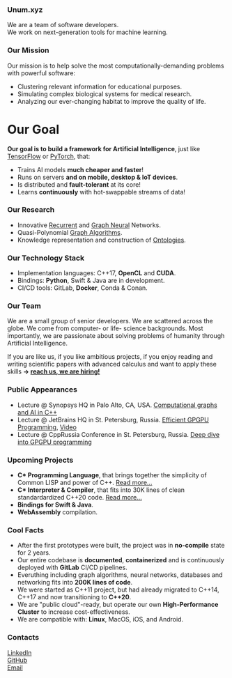 ### Unum.xyz

We are a team of software developers.<br/>
We work on next-generation tools for machine learning.

### Our Mission

Our mission is to help solve the most computationally-demanding problems with powerful software:
- Clustering relevant information for educational purposes.
- Simulating complex biological systems for medical research.
- Analyzing our ever-changing habitat to improve the quality of life.

# Our Goal

**Our goal is to build a framework for Artificial Intelligence**, just like [TensorFlow](https://www.tensorflow.org) or [PyTorch](https://pytorch.org), that:
- Trains AI models **much cheaper and faster**!
- Runs on servers **and on mobile, desktop & IoT devices**.
- Is distributed and **fault-tolerant** at its core!
- Learns **continuously** with hot-swappable streams of data!

### Our Research

- Innovative [Recurrent](https://en.wikipedia.org/wiki/Recurrent_neural_network) and [Graph Neural](https://arxiv.org/abs/1901.00596) Networks.
- Quasi-Polynomial [Graph Algorithms](https://en.wikipedia.org/wiki/Category:Graph_algorithms).
- Knowledge representation and construction of [Ontologies](https://en.wikipedia.org/wiki/Ontology_(information_science)).

### Our Technology Stack

- Implementation languages: C++17, **OpenCL** and **CUDA**.
- Bindings: **Python**, Swift & Java are in development.
- CI/CD tools: GitLab, **Docker**, Conda & Conan.

### Our Team

We are a small group of senior developers. We are scattered across the globe. We come from computer- or life- science backgrounds. Most importantly, we are passionate about solving problems of humanity through Artificial Intelligence.

If you are like us, if you like ambitious projects, if you enjoy reading and writing scientific papers with advanced calculus and want to apply these skills **&rarr; [reach us, we are hiring!](mailto:hr@unum.xyz)**

### Public Appearances

- Lecture @ Synopsys HQ in Palo Alto, CA, USA. [Computational graphs and AI in C++](https://github.com/ashvardanian/NeuralSTL)
- Lecture @ JetBrains HQ in St. Petersburg, Russia. [Efficient GPGPU Programming](https://github.com/ashvardanian/SandboxGPUs), [Video](https://youtu.be/BUtHOftDm_Y)
- Lecture @ CppRussia Conference in St. Petersburg, Russia. [Deep dive into GPGPU programming](https://cppconf-piter.ru/en/2019/spb/talks/68dwcymif21zt9eyjn6ge1/)

### Upcoming Projects

- __C* Programming Language__, that brings together the simplicity of Common LISP and power of C++. [Read more...](cstar)
- __C* Interpreter & Compiler__, that fits into 30K lines of clean standardardized C++20 code. [Read more...](compiler)
- __Bindings for Swift & Java__.
- __WebAssembly__ compilation.

### Cool Facts

- After the first prototypes were built, the project was in **no-compile** state for 2 years.
- Our entire codebase is **documented**, **containerized** and is continuously deployed with **GitLab** CI/CD pipelines.
- Everuthing including graph algorithms, neural networks, databases and networking fits into **200K lines of code**. 
- We were started as C++11 project, but had already migrated to C++14, C++17 and now transitioning to **C++20**.
- We are "public cloud"-ready, but operate our own **High-Performance Cluster** to increase cost-effectiveness.
- We are compatible with: **Linux**, MacOS, iOS, and Android.

### Contacts

[LinkedIn](https://linkedin.com/company/unumxyz)<br/>
[GitHub](https://github.com/unumxyz)<br/>
[Email](mailto:info@unum.xyz)<br/>
